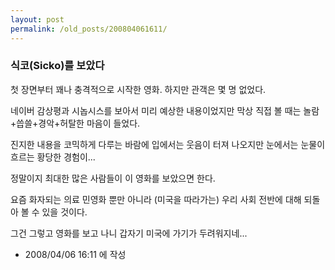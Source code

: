 ```yaml
---
layout: post
permalink: /old_posts/200804061611/
---
```


### 식코(Sicko)를 보았다


첫 장면부터 꽤나 충격적으로 시작한 영화. 하지만 관객은 몇 명 없었다.

네이버 감상평과 시놉시스를 보아서 미리 예상한 내용이었지만 막상 직접 볼 때는 놀람+씁쓸+경악+허탈한 마음이 들었다.

진지한 내용을 코믹하게 다루는 바람에 입에서는 웃음이 터져 나오지만 눈에서는 눈물이 흐르는 황당한 경험이...

정말이지 최대한 많은 사람들이 이 영화를 보았으면 한다.

요즘 화자되는 의료 민영화 뿐만 아니라 (미국을 따라가는) 우리 사회 전반에 대해 되돌아 볼 수 있을 것이다.

그건 그렇고 영화를 보고 나니 갑자기 미국에 가기가 두려워지네...






- 2008/04/06 16:11 에 작성